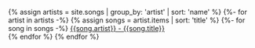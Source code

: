 {% assign artists = site.songs | group_by: 'artist' | sort: 'name' %} 
{%- for artist in artists -%} 
{% assign songs = artist.items | sort: 'title' %} 
{%- for song in songs -%}
<a href="{{song.url}}">{{song.artist}} - {{song.title}}</a><br />
{% endfor %} {% endfor %}
